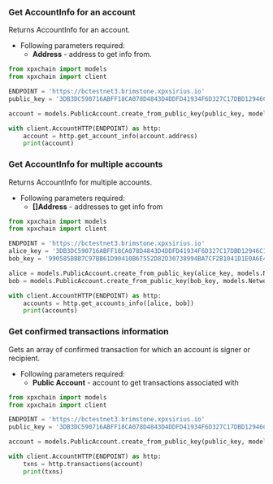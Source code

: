 ### Get AccountInfo for an account

Returns AccountInfo for an account.

- Following parameters required:
  - **Address** - address to get info from.

```python
from xpxchain import models
from xpxchain import client

ENDPOINT = 'https://bctestnet3.brimstone.xpxsirius.io'
public_key = '3DB3DC590716ABFF18CA078D4843D4DDFD41934F6D327C17DBD12946C1172CF2'

account = models.PublicAccount.create_from_public_key(public_key, models.NetworkType.MIJIN_TEST)

with client.AccountHTTP(ENDPOINT) as http:
    account = http.get_account_info(account.address)
    print(account)
```


### Get AccountInfo for multiple accounts

Returns AccountInfo for multiple accounts.

- Following parameters required:
  - **[]Address** - addresses to get info from

```python
from xpxchain import models
from xpxchain import client

ENDPOINT = 'https://bctestnet3.brimstone.xpxsirius.io'
alice_key = '3DB3DC590716ABFF18CA078D4843D4DDFD41934F6D327C17DBD12946C1172CF2'
bob_key = '990585BBB7C97BB61D90410B67552D82D30738994BA7CF2B1041D1E0A6E4169B'

alice = models.PublicAccount.create_from_public_key(alice_key, models.NetworkType.MIJIN_TEST)
bob = models.PublicAccount.create_from_public_key(bob_key, models.NetworkType.MIJIN_TEST)

with client.AccountHTTP(ENDPOINT) as http:
    accounts = http.get_accounts_info([alice, bob])
    print(accounts)
```


### Get confirmed transactions information

Gets an array of confirmed transaction for which an account is signer or recipient.
- Following parameters required:
  - **Public Account** - account to get transactions associated with

```python
from xpxchain import models
from xpxchain import client

ENDPOINT = 'https://bctestnet3.brimstone.xpxsirius.io'
public_key = '3DB3DC590716ABFF18CA078D4843D4DDFD41934F6D327C17DBD12946C1172CF2'

account = models.PublicAccount.create_from_public_key(public_key, models.NetworkType.MIJIN_TEST)

with client.AccountHTTP(ENDPOINT) as http:
    txns = http.transactions(account)
    print(txns)
```
